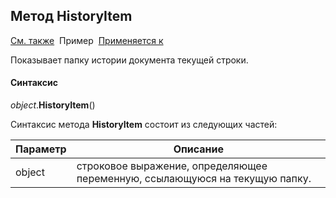 <html>
<head>
  <title>Текущий вид просмотра\HistoryItem</title>
  <link rel="stylesheet" href="../../../common.css" />
</head>
<body>
  <h2>Метод HistoryItem</h2>
  <p>
    <a href="../Frmpttel.html">См. также</a>&nbsp;
    Пример&nbsp; <a href="../Frmpttel.html">Применяется к</a>
  </p>

  <p>
    Показывает папку истории документа текущей строки.
  </p>

  <h4>Синтаксис</h4>

  <p>
    <em>object</em>.<strong>HistoryItem</strong>()
  </p>

  <p>
    Синтаксис метода <strong>HistoryItem</strong>
    состоит из следующих частей:
  </p>

  <table>
    <thead>
      <tr>
        <th>Параметр</th>
        <th>Описание</th>
      </tr>
    </thead>
    <tbody>
      <tr>
        <td class="param">object</td>
        <td>строковое выражение, определяющее переменную, ссылающуюся на текущую папку.</td>
      </tr>
    </tbody>
  </table>
</body>
</html>